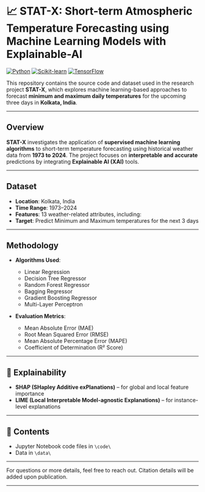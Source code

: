 # 📈 STAT-X: Short-term Atmospheric Temperature Forecasting using Machine Learning Models with Explainable-AI

[![Python](https://img.shields.io/badge/Python-3.10%2B-blue.svg)](https://www.python.org/)
[![Scikit-learn](https://img.shields.io/badge/Scikit--learn-1.3%2B-f7931e.svg)](https://scikit-learn.org/)
[![TensorFlow](https://img.shields.io/badge/TensorFlow-2.0%2B-ff6f00.svg)](https://www.tensorflow.org/)


This repository contains the source code and dataset used in the research project **STAT-X**, which explores machine learning-based approaches to forecast **minimum and maximum daily temperatures** for the upcoming three days in **Kolkata, India**.

---

## Overview

**STAT-X** investigates the application of **supervised machine learning algorithms** to short-term temperature forecasting using historical weather data from **1973 to 2024**. The project focuses on **interpretable and accurate** predictions by integrating **Explainable AI (XAI)** tools.

---

## Dataset

* **Location**: Kolkata, India
* **Time Range**: 1973–2024
* **Features**: 13 weather-related attributes, including:
* **Target**: Predict Minimum and Maximum temperatures for the next 3 days

---

## Methodology

* **Algorithms Used**:

  * Linear Regression
  * Decision Tree Regressor
  * Random Forest Regressor
  * Bagging Regressor
  * Gradient Boosting Regressor
  * Multi-Layer Perceptron

* **Evaluation Metrics**:

  * Mean Absolute Error (MAE)
  * Root Mean Squared Error (RMSE)
  * Mean Absolute Percentage Error (MAPE)
  * Coefficient of Determination (R² Score)


---

## 🧠 Explainability

* **SHAP (SHapley Additive exPlanations)** – for global and local feature importance
* **LIME (Local Interpretable Model-agnostic Explanations)** – for instance-level explanations

---

## 📁 Contents

* Jupyter Notebook code files in `\code\`
* Data in `\data\`

---

For questions or more details, feel free to reach out. Citation details will be added upon publication.

---
